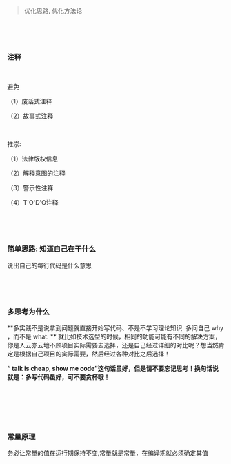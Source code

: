 > 优化思路, 优化方法论

‍

‍

### 注释

‍

避免

（1）废话式注释

（2）故事式注释

‍

推崇:

（1）法律版权信息

（2）解释意图的注释

（3）警示性注释

（4）T'O'D'O注释

‍

‍

### 简单思路: 知道自己在干什么

说出自己的每行代码是什么意思

‍

‍

### 多思考为什么

**多实践不是说拿到问题就直接开始写代码、不是不学习理论知识. 多问自己 why ，而不是 what. **  就比如技术选型的时候，相同的功能可能有不同的解决方案，你是人云亦云地不顾项目实际需要去选择，还是自己经过详细的对比呢？想当然肯定是根据自己项目的实际需要，然后经过各种对比之后选择！

 **“ talk is cheap, show me code”这句话虽好，但是请不要忘记思考！换句话说就是：多写代码虽好，可不要贪杯哦！**

‍

‍

‍

### 常量原理

务必让常量的值在运行期保持不变,常量就是常量，在编译期就必须确定其值

‍
